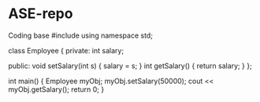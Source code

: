 # ASE-repo
Coding base
#include <iostream>
using namespace std;

class Employee {
  private:
    int salary;

  public:
    void setSalary(int s) {
      salary = s;
    }
    int getSalary() {
      return salary;
    }
};

int main() {
  Employee myObj;
  myObj.setSalary(50000);
  cout << myObj.getSalary();
  return 0;
}
